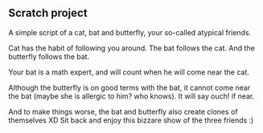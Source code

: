 ## Scratch project

A simple script of a cat, bat and butterfly, your so-called atypical friends.

Cat has the habit of following you around. The bat follows the cat. And the butterfly follows the bat.

Your bat is a math expert, and will count when he will come near the cat.

Although the butterfly is on good terms with the bat, it cannot come near the bat (maybe she is allergic to him? who knows). It will say ouch! if near.

And to make things worse, the bat and butterfly also create clones of themselves XD
Sit back and enjoy this bizzare show of the three friends :)
